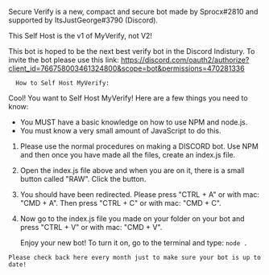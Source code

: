 Secure Verify is a new, compact and secure bot made by Sprocx#2810 and supported by ItsJustGeorge#3790 (Discord).

This Self Host is the v1 of MyVerify, not V2!

This bot is hoped to be the next best verify bot in the Discord Indistury. To invite the bot please use this link:
https://discord.com/oauth2/authorize?client_id=766758003461324800&scope=bot&permissions=470281336

      How to Self Host MyVerify:
      
Cool! You want to Self Host MyVerify! Here are a few things you need to know:

- You MUST have a basic knowledge on how to use NPM and node.js. 
- You must know a very small amount of JavaScript to do this.

1. Please use the normal procedures on making a DISCORD bot. Use NPM and then once you have made all the files, create an index.js file.
2. Open the index.js file above and when you are on it, there is a small button called "RAW". Click the button.
3. You should have been redirected. Please press "CTRL + A" or with mac: "CMD + A". Then press "CTRL + C" or with mac: "CMD + C".
4. Now go to the index.js file you made on your folder on your bot and press "CTRL + V" or with mac: "CMD + V".

      Enjoy your new bot! To turn it on, go to the terminal and type: `node .`

```Please check back here every month just to make sure your bot is up to date!```